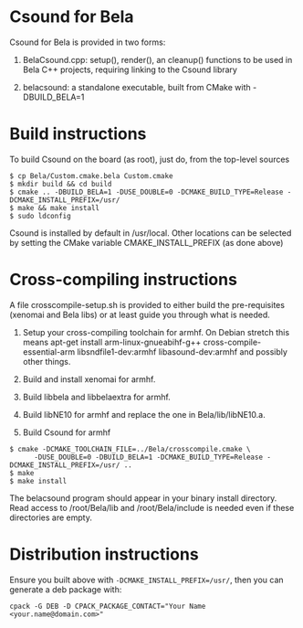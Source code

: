 Csound for Bela
=========================================

Csound for Bela is provided in two forms:

1. BelaCsound.cpp: setup(), render(), an cleanup() functions
to be used in Bela C++ projects, requiring linking to the Csound library

2. belacsound: a standalone executable, built from CMake with
-DBUILD_BELA=1

Build instructions
=========================================

To build Csound on the board (as root), just do, from the
top-level sources

```
$ cp Bela/Custom.cmake.bela Custom.cmake
$ mkdir build && cd build
$ cmake .. -DBUILD_BELA=1 -DUSE_DOUBLE=0 -DCMAKE_BUILD_TYPE=Release -DCMAKE_INSTALL_PREFIX=/usr/
$ make && make install
$ sudo ldconfig
```

Csound is installed by default in /usr/local. Other locations can be
selected by setting the CMake variable CMAKE_INSTALL_PREFIX (as done above)

Cross-compiling instructions
=========================================

A file crosscompile-setup.sh is provided to either build the pre-requisites
(xenomai and Bela libs) or at least guide you through what is needed.

1. Setup your cross-compiling toolchain for armhf. On Debian stretch
this means apt-get install arm-linux-gnueabihf-g++ cross-compile-essential-arm
libsndfile1-dev:armhf libasound-dev:armhf and possibly other things.

2. Build and install xenomai for armhf.

3. Build libbela and libbelaextra for armhf.

4. Build libNE10 for armhf and replace the one in Bela/lib/libNE10.a.

5. Build Csound for armhf

```
$ cmake -DCMAKE_TOOLCHAIN_FILE=../Bela/crosscompile.cmake \
      -DUSE_DOUBLE=0 -DBUILD_BELA=1 -DCMAKE_BUILD_TYPE=Release -DCMAKE_INSTALL_PREFIX=/usr/ ..
$ make
$ make install
```

The belacsound program should appear in your binary install directory. Read access
to /root/Bela/lib and /root/Bela/include is needed even if these directories are
empty.

Distribution instructions
=========================================

Ensure you built above with `-DCMAKE_INSTALL_PREFIX=/usr/`, then you can generate a deb package with:

```
cpack -G DEB -D CPACK_PACKAGE_CONTACT="Your Name <your.name@domain.com>"
```

